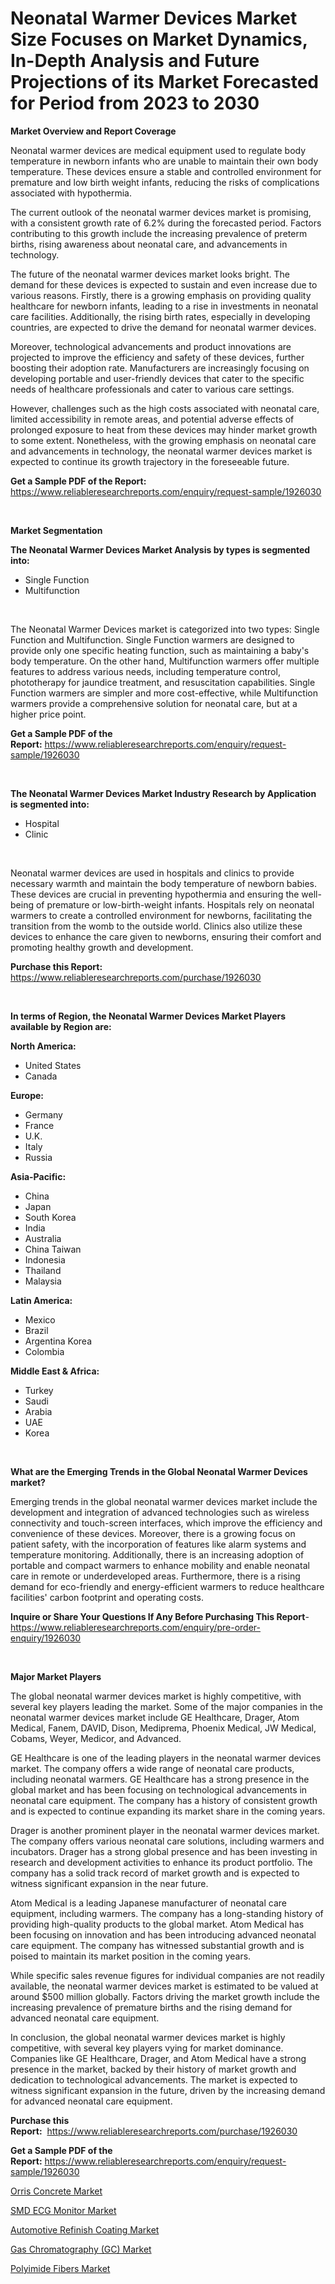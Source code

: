 <p><h1>Neonatal Warmer Devices Market Size Focuses on Market Dynamics, In-Depth Analysis and Future Projections of its Market Forecasted for Period from 2023 to 2030</h1></p><p><strong>Market Overview and Report Coverage</strong></p>
<p><p>Neonatal warmer devices are medical equipment used to regulate body temperature in newborn infants who are unable to maintain their own body temperature. These devices ensure a stable and controlled environment for premature and low birth weight infants, reducing the risks of complications associated with hypothermia.</p><p>The current outlook of the neonatal warmer devices market is promising, with a consistent growth rate of 6.2% during the forecasted period. Factors contributing to this growth include the increasing prevalence of preterm births, rising awareness about neonatal care, and advancements in technology.</p><p>The future of the neonatal warmer devices market looks bright. The demand for these devices is expected to sustain and even increase due to various reasons. Firstly, there is a growing emphasis on providing quality healthcare for newborn infants, leading to a rise in investments in neonatal care facilities. Additionally, the rising birth rates, especially in developing countries, are expected to drive the demand for neonatal warmer devices.</p><p>Moreover, technological advancements and product innovations are projected to improve the efficiency and safety of these devices, further boosting their adoption rate. Manufacturers are increasingly focusing on developing portable and user-friendly devices that cater to the specific needs of healthcare professionals and cater to various care settings.</p><p>However, challenges such as the high costs associated with neonatal care, limited accessibility in remote areas, and potential adverse effects of prolonged exposure to heat from these devices may hinder market growth to some extent. Nonetheless, with the growing emphasis on neonatal care and advancements in technology, the neonatal warmer devices market is expected to continue its growth trajectory in the foreseeable future.</p></p>
<p><strong>Get a Sample PDF of the Report:</strong> <a href="https://www.reliableresearchreports.com/enquiry/request-sample/1926030">https://www.reliableresearchreports.com/enquiry/request-sample/1926030</a></p>
<p>&nbsp;</p>
<p><strong>Market Segmentation</strong></p>
<p><strong>The Neonatal Warmer Devices Market Analysis by types is segmented into:</strong></p>
<p><ul><li>Single Function</li><li>Multifunction</li></ul></p>
<p>&nbsp;</p>
<p><p>The Neonatal Warmer Devices market is categorized into two types: Single Function and Multifunction. Single Function warmers are designed to provide only one specific heating function, such as maintaining a baby's body temperature. On the other hand, Multifunction warmers offer multiple features to address various needs, including temperature control, phototherapy for jaundice treatment, and resuscitation capabilities. Single Function warmers are simpler and more cost-effective, while Multifunction warmers provide a comprehensive solution for neonatal care, but at a higher price point.</p></p>
<p><strong>Get a Sample PDF of the Report:</strong>&nbsp;<a href="https://www.reliableresearchreports.com/enquiry/request-sample/1926030">https://www.reliableresearchreports.com/enquiry/request-sample/1926030</a></p>
<p>&nbsp;</p>
<p><strong>The Neonatal Warmer Devices Market Industry Research by Application is segmented into:</strong></p>
<p><ul><li>Hospital</li><li>Clinic</li></ul></p>
<p>&nbsp;</p>
<p><p>Neonatal warmer devices are used in hospitals and clinics to provide necessary warmth and maintain the body temperature of newborn babies. These devices are crucial in preventing hypothermia and ensuring the well-being of premature or low-birth-weight infants. Hospitals rely on neonatal warmers to create a controlled environment for newborns, facilitating the transition from the womb to the outside world. Clinics also utilize these devices to enhance the care given to newborns, ensuring their comfort and promoting healthy growth and development.</p></p>
<p><strong>Purchase this Report:</strong>&nbsp; <a href="https://www.reliableresearchreports.com/purchase/1926030">https://www.reliableresearchreports.com/purchase/1926030</a></p>
<p>&nbsp;</p>
<p><strong>In terms of Region, the Neonatal Warmer Devices Market Players available by Region are:</strong></p>
<p>
    <p> <strong> North America: </strong>
        <ul>
            <li>United States</li>
            <li>Canada</li>
        </ul>
        </p> 
    <p> <strong> Europe: </strong>
        <ul>
            <li>Germany</li>
            <li>France</li>
            <li>U.K.</li>
            <li>Italy</li>
            <li>Russia</li>
        </ul>
        </p> 
    <p> <strong> Asia-Pacific: </strong>
        <ul>
            <li>China</li>
            <li>Japan</li>
            <li>South Korea</li>
            <li>India</li>
            <li>Australia</li>
            <li>China Taiwan</li>
            <li>Indonesia</li>
            <li>Thailand</li>
            <li>Malaysia</li>
        </ul>
        </p> 
    <p> <strong> Latin America: </strong>
        <ul>
            <li>Mexico</li>
            <li>Brazil</li>
            <li>Argentina Korea</li>
            <li>Colombia</li>
        </ul>
        </p> 
    <p> <strong> Middle East & Africa: </strong>
        <ul>
            <li>Turkey</li>
            <li>Saudi</li>
            <li>Arabia</li>
            <li>UAE</li>
            <li>Korea</li>
        </ul>
    </p>
    </p>
<p>&nbsp;</p>
<p><strong>What are the Emerging Trends in the Global Neonatal Warmer Devices market?</strong></p>
<p><p>Emerging trends in the global neonatal warmer devices market include the development and integration of advanced technologies such as wireless connectivity and touch-screen interfaces, which improve the efficiency and convenience of these devices. Moreover, there is a growing focus on patient safety, with the incorporation of features like alarm systems and temperature monitoring. Additionally, there is an increasing adoption of portable and compact warmers to enhance mobility and enable neonatal care in remote or underdeveloped areas. Furthermore, there is a rising demand for eco-friendly and energy-efficient warmers to reduce healthcare facilities' carbon footprint and operating costs.</p></p>
<p><strong>Inquire or Share Your Questions If Any Before Purchasing This Report</strong>- <a href="https://www.reliableresearchreports.com/enquiry/pre-order-enquiry/1926030">https://www.reliableresearchreports.com/enquiry/pre-order-enquiry/1926030</a></p>
<p>&nbsp;</p>
<p><strong>Major Market Players</strong></p>
<p><p>The global neonatal warmer devices market is highly competitive, with several key players leading the market. Some of the major companies in the neonatal warmer devices market include GE Healthcare, Drager, Atom Medical, Fanem, DAVID, Dison, Mediprema, Phoenix Medical, JW Medical, Cobams, Weyer, Medicor, and Advanced.</p><p>GE Healthcare is one of the leading players in the neonatal warmer devices market. The company offers a wide range of neonatal care products, including neonatal warmers. GE Healthcare has a strong presence in the global market and has been focusing on technological advancements in neonatal care equipment. The company has a history of consistent growth and is expected to continue expanding its market share in the coming years.</p><p>Drager is another prominent player in the neonatal warmer devices market. The company offers various neonatal care solutions, including warmers and incubators. Drager has a strong global presence and has been investing in research and development activities to enhance its product portfolio. The company has a solid track record of market growth and is expected to witness significant expansion in the near future.</p><p>Atom Medical is a leading Japanese manufacturer of neonatal care equipment, including warmers. The company has a long-standing history of providing high-quality products to the global market. Atom Medical has been focusing on innovation and has been introducing advanced neonatal care equipment. The company has witnessed substantial growth and is poised to maintain its market position in the coming years.</p><p>While specific sales revenue figures for individual companies are not readily available, the neonatal warmer devices market is estimated to be valued at around $500 million globally. Factors driving the market growth include the increasing prevalence of premature births and the rising demand for advanced neonatal care equipment.</p><p>In conclusion, the global neonatal warmer devices market is highly competitive, with several key players vying for market dominance. Companies like GE Healthcare, Drager, and Atom Medical have a strong presence in the market, backed by their history of market growth and dedication to technological advancements. The market is expected to witness significant expansion in the future, driven by the increasing demand for advanced neonatal care equipment.</p></p>
<p><strong>Purchase this Report:</strong>&nbsp;&nbsp;<a href="https://www.reliableresearchreports.com/purchase/1926030">https://www.reliableresearchreports.com/purchase/1926030</a></p>
<p></p>
<p><strong>Get a Sample PDF of the Report:</strong>&nbsp;<a href="https://www.reliableresearchreports.com/enquiry/request-sample/1926030">https://www.reliableresearchreports.com/enquiry/request-sample/1926030</a></p>
<p><p><a href="https://medium.com/@randallbode/orris-concrete-market-research-report-its-history-and-forecast-2023-to-2030-c23a61089dc9">Orris Concrete Market</a></p><p><a href="https://github.com/rexevange/Market-Research-Report-List-1/blob/main/smd-ecg-monitor-market.md">SMD ECG Monitor Market</a></p><p><a href="https://medium.com/@madelynyost/automotive-refinish-coating-market-share-evolution-and-market-growth-trends-2023-2030-a7587c033bd7">Automotive Refinish Coating Market</a></p><p><a href="https://github.com/lilstefpacute/Market-Research-Report-List-1/blob/main/gas-chromatography-gc-market.md">Gas Chromatography (GC) Market</a></p><p><a href="https://medium.com/@hazelbrakus/polyimide-fibers-market-size-and-market-trends-complete-industry-overview-2023-to-2030-e9df7941aa58">Polyimide Fibers Market</a></p></p>